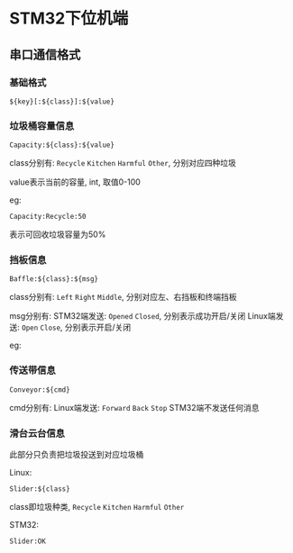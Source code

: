 # STM32下位机端

## 串口通信格式
### 基础格式
```
${key}[:${class}]:${value}
```

### 垃圾桶容量信息
```
Capacity:${class}:${value}
```

class分别有: `Recycle` `Kitchen` `Harmful` `Other`, 分别对应四种垃圾

value表示当前的容量, int, 取值0-100

eg:
```
Capacity:Recycle:50
```
表示可回收垃圾容量为50%

### 挡板信息
```
Baffle:${class}:${msg}
```

class分别有: `Left` `Right` `Middle`, 分别对应左、右挡板和终端挡板

msg分别有: 
STM32端发送: `Opened` `Closed`, 分别表示成功开启/关闭
Linux端发送: `Open` `Close`, 分别表示开启/关闭

eg:


### 传送带信息
```
Conveyor:${cmd}
```

cmd分别有:
Linux端发送: `Forward` `Back` `Stop`
STM32端不发送任何消息



### 滑台云台信息
此部分只负责把垃圾投送到对应垃圾桶

Linux:
```
Slider:${class}
```
class即垃圾种类, `Recycle` `Kitchen` `Harmful` `Other`


STM32:
```
Slider:OK
```



